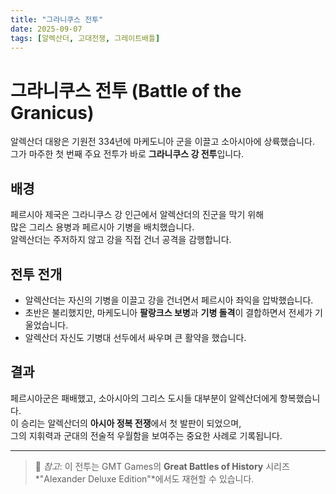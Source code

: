 ```yaml
---
title: "그라니쿠스 전투"
date: 2025-09-07
tags: [알렉산더, 고대전쟁, 그레이트배틀]
---
```


# 그라니쿠스 전투 (Battle of the Granicus)

알렉산더 대왕은 기원전 334년에 마케도니아 군을 이끌고 소아시아에 상륙했습니다.  
그가 마주한 첫 번째 주요 전투가 바로 **그라니쿠스 강 전투**입니다.

## 배경
페르시아 제국은 그라니쿠스 강 인근에서 알렉산더의 진군을 막기 위해  
많은 그리스 용병과 페르시아 기병을 배치했습니다.  
알렉산더는 주저하지 않고 강을 직접 건너 공격을 감행합니다.

## 전투 전개
- 알렉산더는 자신의 기병을 이끌고 강을 건너면서 페르시아 좌익을 압박했습니다.  
- 초반은 불리했지만, 마케도니아 **팔랑크스 보병**과 **기병 돌격**이 결합하면서 전세가 기울었습니다.  
- 알렉산더 자신도 기병대 선두에서 싸우며 큰 활약을 했습니다.

## 결과
페르시아군은 패배했고, 소아시아의 그리스 도시들 대부분이 알렉산더에게 항복했습니다.  
이 승리는 알렉산더의 **아시아 정복 전쟁**에서 첫 발판이 되었으며,  
그의 지휘력과 군대의 전술적 우월함을 보여주는 중요한 사례로 기록됩니다.

---

> 📖 *참고*: 이 전투는 GMT Games의 **Great Battles of History** 시리즈  
> *"Alexander Deluxe Edition"*에서도 재현할 수 있습니다.
